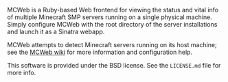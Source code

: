 MCWeb is a Ruby-based Web frontend for viewing the status and vital info of multiple Minecraft SMP servers running on a single physical machine. Simply configure MCWeb with the root directory of the server installations and launch it as a Sinatra webapp.

MCWeb attempts to detect Minecraft servers running on its host machine; see the [MCWeb wiki](https://github.com/PneumatiCraft/MCWeb/wiki) for more information and configuration help.

This software is provided under the BSD license. See the `LICENSE.md` file for more info.
